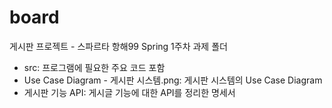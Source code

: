 # board
게시판 프로젝트 - 스파르타 항해99 Spring 1주차 과제 폴더
- src: 프로그램에 필요한 주요 코드 포함
- Use Case Diagram - 게시판 시스템.png: 게시판 시스템의 Use Case Diagram
- 게시판 기능 API: 게시글 기능에 대한 API를 정리한 명세서
